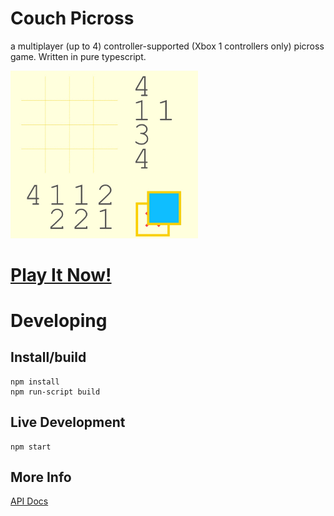 # Couch Picross

a multiplayer (up to 4) controller-supported (Xbox 1 controllers only) picross game. Written in pure typescript.

<img src="./play/gameplay.gif" alt="demo" width="300"/>

# <a href="test.html">Play It Now!</a>

# Developing 

## Install/build

```
npm install
npm run-script build
```

## Live Development

```
npm start
```

## More Info

[API Docs](API.md)
